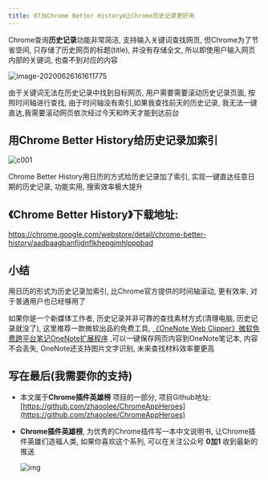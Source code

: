 ```yaml
---
title: 073《Chrome Better History》让Chrome历史记录更好用
---
```


Chrome查询**历史记录**功能非常简洁, 支持输入关键词查找网页,  但Chrome为了节省空间, 只存储了历史网页的标题(title), 并没有存储全文, 所以即使用户输入网页内部的关键词, 也查不到对应的内容



![image-20200626161611775](https://www.v2fy.com/asset/0i/ChromeAppHeroes/page/073_chrome_better_history.assets/image-20200626161611775.png)



由于关键词无法在历史记录中找到目标网页, 用户需要需要滚动历史记录页面, 按照时间轴进行查找, 由于时间轴没有索引,如果我查找前天的历史记录, 我无法一键直达,我需要滚动网页依次经过今天和昨天才能到达前台



## 用Chrome Better History给历史记录加索引

![c001](https://www.v2fy.com/asset/0i/ChromeAppHeroes/page/073_chrome_better_history.assets/c001.gif)





Chrome Better History用日历的方式给历史记录加了索引, 实现一键直达任意日期的历史记录, 功能实用, 搜索效率极大提升



## 《Chrome Better History》下载地址:



https://chrome.google.com/webstore/detail/chrome-better-history/aadbaagbanfijdnflkhepgjmhlpppbad





## 小结



用日历的形式为历史记录加索引, 比Chrome官方提供的时间轴滚动, 更有效率, 对于普通用户也已经够用了

如果你是一个新媒体工作者, 历史记录并非可靠的查找素材方式(清理电脑, 历史记录就没了), 这里推荐一款微软出品的免费工具, [《OneNote Web Clipper》微软免费跨平台笔记OneNote扩展程序](https://www.v2fy.com/p/072_one_note_web_clipper/) ,可以一键保存网页内容到OneNote笔记本, 内容不会丢失, OneNote还支持图片文字识别, 未来查找材料效率要更高 





## 写在最后(我需要你的支持)

- 本文属于**Chrome插件英雄榜** 项目的一部分, 项目Github地址: [https://github.com/zhaoolee/ChromeAppHeroes](https://github.com/zhaoolee/ChromeAppHeroes)

- **Chrome插件英雄榜**, 为优秀的Chrome插件写一本中文说明书, 让Chrome插件英雄们造福人类, 如果你喜欢这个系列, 可以在关注公众号 **0加1** 收到最新的推送

  ![img](https://www.v2fy.com/asset/0i/ChromeAppHeroes/page/072_one_note_web_clipper.assets/jikemiji.png)

